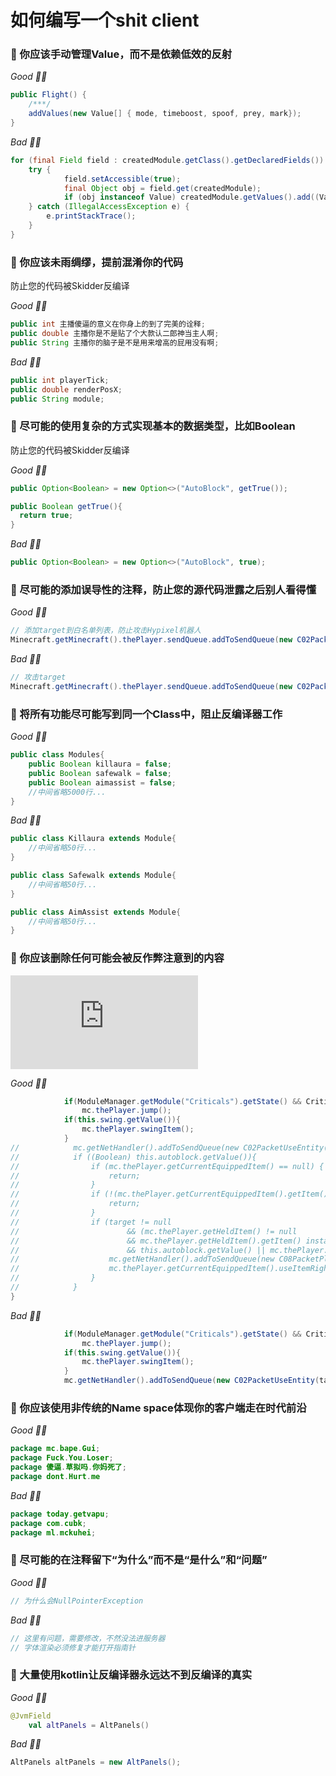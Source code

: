 # 如何编写一个shit client
### 💩 你应该手动管理Value，而不是依赖低效的反射

_Good 👍🏻_

```java
public Flight() {
    /***/
    addValues(new Value[] { mode, timeboost, spoof, prey, mark});
}
```

_Bad 👎🏻_

```java
for (final Field field : createdModule.getClass().getDeclaredFields()) {
    try {
            field.setAccessible(true);
            final Object obj = field.get(createdModule);
            if (obj instanceof Value) createdModule.getValues().add((Value) obj);
    } catch (IllegalAccessException e) {
        e.printStackTrace();
    }
}
```


### 💩 你应该未雨绸缪，提前混淆你的代码
防止您的代码被Skidder反编译

_Good 👍🏻_

```java
public int 主播傻逼的意义在你身上的到了完美的诠释;
public double 主播你是不是贴了个大款认二郎神当主人啊;
public String 主播你的脑子是不是用来增高的屁用没有啊;
```

_Bad 👎🏻_

```java
public int playerTick;
public double renderPosX;
public String module;
```


### 💩 尽可能的使用复杂的方式实现基本的数据类型，比如Boolean
防止您的代码被Skidder反编译

_Good 👍🏻_

```java
public Option<Boolean> = new Option<>("AutoBlock", getTrue());

public Boolean getTrue(){
  return true;
}
```

_Bad 👎🏻_

```java
public Option<Boolean> = new Option<>("AutoBlock", true);
```

### 💩 尽可能的添加误导性的注释，防止您的源代码泄露之后别人看得懂

_Good 👍🏻_

```java
// 添加target到白名单列表，防止攻击Hypixel机器人
Minecraft.getMinecraft().thePlayer.sendQueue.addToSendQueue(new C02PacketUseEntity(target, C02PacketUseEntity.Action.ATTACK));
```

_Bad 👎🏻_

```java
// 攻击target
Minecraft.getMinecraft().thePlayer.sendQueue.addToSendQueue(new C02PacketUseEntity(target, C02PacketUseEntity.Action.ATTACK));
```

### 💩 将所有功能尽可能写到同一个Class中，阻止反编译器工作

_Good 👍🏻_

```java
public class Modules{
    public Boolean killaura = false;
    public Boolean safewalk = false;
    public Boolean aimassist = false;
    //中间省略5000行...
}
```

_Bad 👎🏻_

```java
public class Killaura extends Module{
    //中间省略50行...
}

public class Safewalk extends Module{
    //中间省略50行...
}

public class AimAssist extends Module{
    //中间省略50行...
}
```
### 💩 你应该删除任何可能会被反作弊注意到的内容
![以下代码引用自BapeClient Killaura](https://github.com/cubk/BapeClient/blob/main/src/main/java/mc/bape/modules/blatant/Killaura.java)

_Good 👍🏻_

```java
            if(ModuleManager.getModule("Criticals").getState() && Criticals.canJump() && mc.thePlayer.onGround)
                mc.thePlayer.jump();
            if(this.swing.getValue()){
                mc.thePlayer.swingItem();
            }
//            mc.getNetHandler().addToSendQueue(new C02PacketUseEntity(target, C02PacketUseEntity.Action.ATTACK));
//            if ((Boolean) this.autoblock.getValue()){
//                if (mc.thePlayer.getCurrentEquippedItem() == null) {
//                    return;
//                }
//                if (!(mc.thePlayer.getCurrentEquippedItem().getItem() instanceof ItemSword)) {
//                    return;
//                }
//                if (target != null
//                        && (mc.thePlayer.getHeldItem() != null
//                        && mc.thePlayer.getHeldItem().getItem() instanceof ItemSword
//                        && this.autoblock.getValue() || mc.thePlayer.isBlocking())) {
//                    mc.getNetHandler().addToSendQueue(new C08PacketPlayerBlockPlacement(mc.thePlayer.inventory.getCurrentItem()));
//                    mc.thePlayer.getCurrentEquippedItem().useItemRightClick(mc.theWorld, mc.thePlayer);
//                }
//            }
}
```

_Bad 👎🏻_

```java
            if(ModuleManager.getModule("Criticals").getState() && Criticals.canJump() && mc.thePlayer.onGround)
                mc.thePlayer.jump();
            if(this.swing.getValue()){
                mc.thePlayer.swingItem();
            }
            mc.getNetHandler().addToSendQueue(new C02PacketUseEntity(target, C02PacketUseEntity.Action.ATTACK));
```

### 💩 你应该使用非传统的Name space体现你的客户端走在时代前沿
_Good 👍🏻_

```java
package mc.bape.Gui;
package Fuck.You.Loser;
package 傻逼.草拟吗.你妈死了;
package dont.Hurt.me
```

_Bad 👎🏻_

```java
package today.getvapu;
package com.cubk;
package ml.mckuhei;
```

### 💩 尽可能的在注释留下“为什么”而不是“是什么”和“问题”

_Good 👍🏻_

```java
// 为什么会NullPointerException
```

_Bad 👎🏻_

```java
// 这里有问题，需要修改，不然没法进服务器
// 字体渲染必须修复才能打开指南针
```

### 💩 大量使用kotlin让反编译器永远达不到反编译的真实

_Good 👍🏻_

```kotlin
@JvmField
    val altPanels = AltPanels()
```

_Bad 👎🏻_

```java
AltPanels altPanels = new AltPanels();
```

